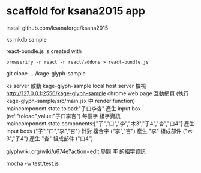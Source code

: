 scaffold for ksana2015 app
====

install github.com/ksanaforge/ksana2015

ks mkdb sample

react-bundle.js is created with 

    browserify -r react -r react/addons > react-bundle.js

git clone ... /kage-glyph-sample

ks server
啟動 kage-glyph-sample local host server
檢視 http://127.0.0.1:2556/kage-glyph-sample chrome web page 互動網頁
(執行 kage-glyph-sample/src/main.jsx 中 render function)
maincomponent.state.toload:"子口李杏"
產生 input box (ref:"toload",value:"子口李杏")
每個字 組字資訊
maincomponent.state.components:["子","口","李","木3","子4","杏","口4"]
產生 input boxs ("子","口","李","杏")
針對 複合字 ("李","杏")
產生 "李" 組成部件 ("木3","子4")
產生 "杏" 組成部件 ("口4")

glyphwiki.org/wiki/u674e?action=edit 參閱 李 的組字資訊

   mocha -w test/test.js